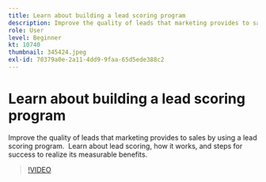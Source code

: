 ```yaml
---
title: Learn about building a lead scoring program
description: Improve the quality of leads that marketing provides to sales by using a lead scoring program.  Learn about lead scoring, how it works, and steps for success to realize its measurable benefits.
role: User
level: Beginner
kt: 10740
thumbnail: 345424.jpeg
exl-id: 70379a0e-2a11-4dd9-9faa-65d5ede388c2
---
```

# Learn about building a lead scoring program

Improve the quality of leads that marketing provides to sales by using a lead scoring program.  Learn about lead scoring, how it works, and steps for success to realize its measurable benefits.

>[!VIDEO](https://video.tv.adobe.com/v/345424/?quality=12&learn=on)
